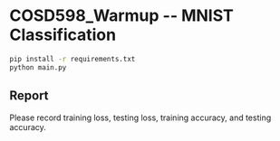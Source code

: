 # COSD598_Warmup -- MNIST Classification

```bash
pip install -r requirements.txt
python main.py
```
## Report
Please record training loss, testing loss, training accuracy, and testing accuracy.

